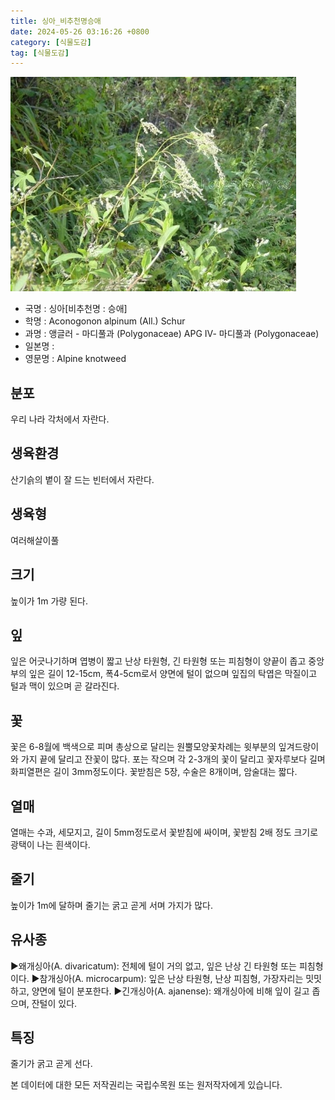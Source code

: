 ```yaml
---
title: 싱아_비추천명승애
date: 2024-05-26 03:16:26 +0800
category: [식물도감]
tag: [식물도감]
---
```




![싱아[비추천명 : 승애]](/assets/img/fileUpload/plants/basic/Polygonaceae/Aconogonon/1066/1_th2.JPG)
- 국명 : 싱아[비추천명 : 승애]
- 학명 : Aconogonon alpinum (All.) Schur
- 과명 : 앵글러 - 마디풀과 (Polygonaceae) APG Ⅳ- 마디풀과 (Polygonaceae)
- 일본명 : 
- 영문명 : Alpine knotweed


## 분포
우리 나라 각처에서 자란다.
## 생육환경
산기슭의 볕이 잘 드는 빈터에서 자란다.
## 생육형
여러해살이풀 
## 크기
높이가 1m 가량 된다.
## 잎
잎은 어긋나기하며 엽병이 짧고 난상 타원형, 긴 타원형 또는 피침형이 양끝이 좁고 중앙부의 잎은 길이 12-15cm, 폭4-5cm로서 양면에 털이 없으며 잎집의 탁엽은 막질이고 털과 맥이 있으며 곧 갈라진다.
## 꽃
꽃은 6-8월에 백색으로 피며 총상으로 달리는 원뿔모양꽃차례는 윗부분의 잎겨드랑이와 가지 끝에 달리고 잔꽃이 많다. 포는 작으며 각 2-3개의 꽃이 달리고 꽃자루보다 길며 화피열편은 길이 3mm정도이다. 꽃받침은 5장, 수술은 8개이며, 암술대는 짧다.
## 열매
열매는 수과, 세모지고, 길이 5mm정도로서 꽃받침에 싸이며, 꽃받침 2배 정도 크기로 광택이 나는 흰색이다.
## 줄기
높이가 1m에 달하며 줄기는 굵고 곧게 서며 가지가 많다.
## 유사종
▶왜개싱아(A. divaricatum): 전체에 털이 거의 없고, 잎은 난상 긴 타원형 또는 피침형이다. 
▶참개싱아(A. microcarpum): 잎은 난상 타원형, 난상 피침형, 가장자리는 밋밋하고, 양면에 털이 분포한다.
▶긴개싱아(A. ajanense): 왜개싱아에 비해 잎이 길고 좁으며, 잔털이 있다.
## 특징
줄기가 굵고 곧게 선다.






본 데이터에 대한 모든 저작권리는 국립수목원 또는 원저작자에게 있습니다.
